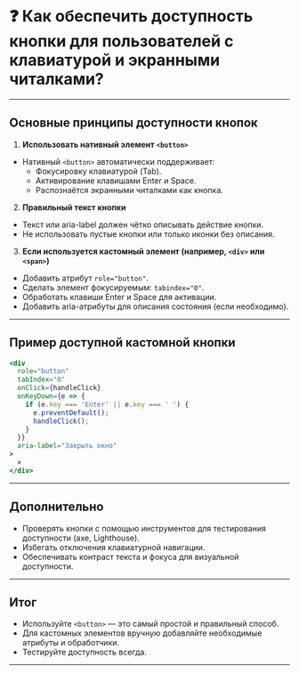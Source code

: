 # ❓ Как обеспечить доступность кнопки для пользователей с клавиатурой и экранными читалками?

---

## Основные принципы доступности кнопок

1. **Использовать нативный элемент `<button>`**

- Нативный `<button>` автоматически поддерживает:
  - Фокусировку клавиатурой (Tab).
  - Активирование клавишами Enter и Space.
  - Распознаётся экранными читалками как кнопка.

2. **Правильный текст кнопки**

- Текст или aria-label должен чётко описывать действие кнопки.
- Не использовать пустые кнопки или только иконки без описания.

3. **Если используется кастомный элемент (например, `<div>` или `<span>`)**

- Добавить атрибут `role="button"`.
- Сделать элемент фокусируемым: `tabindex="0"`.
- Обработать клавиши Enter и Space для активации.
- Добавить aria-атрибуты для описания состояния (если необходимо).

---

## Пример доступной кастомной кнопки

```jsx
<div
  role="button"
  tabIndex="0"
  onClick={handleClick}
  onKeyDown={e => {
    if (e.key === 'Enter' || e.key === ' ') {
      e.preventDefault();
      handleClick();
    }
  }}
  aria-label="Закрыть окно"
>
  ×
</div>
```

---

## Дополнительно

- Проверять кнопки с помощью инструментов для тестирования доступности (axe, Lighthouse).
- Избегать отключения клавиатурной навигации.
- Обеспечивать контраст текста и фокуса для визуальной доступности.

---

## Итог

- Используйте `<button>` — это самый простой и правильный способ.
- Для кастомных элементов вручную добавляйте необходимые атрибуты и обработчики.
- Тестируйте доступность всегда.

---
